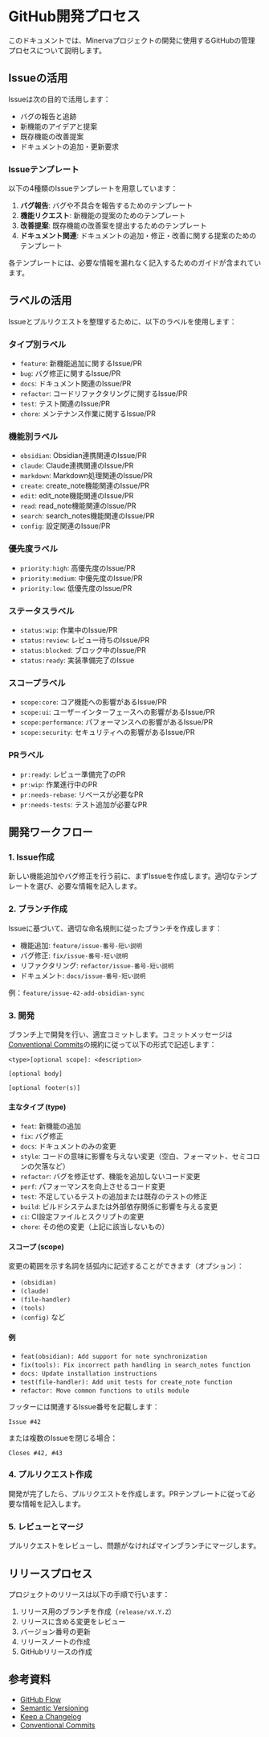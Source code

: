 # GitHub開発プロセス

このドキュメントでは、Minervaプロジェクトの開発に使用するGitHubの管理プロセスについて説明します。

## Issueの活用

Issueは次の目的で活用します：

- バグの報告と追跡
- 新機能のアイデアと提案
- 既存機能の改善提案
- ドキュメントの追加・更新要求

### Issueテンプレート

以下の4種類のIssueテンプレートを用意しています：

1. **バグ報告**: バグや不具合を報告するためのテンプレート
2. **機能リクエスト**: 新機能の提案のためのテンプレート
3. **改善提案**: 既存機能の改善案を提出するためのテンプレート
4. **ドキュメント関連**: ドキュメントの追加・修正・改善に関する提案のためのテンプレート

各テンプレートには、必要な情報を漏れなく記入するためのガイドが含まれています。

## ラベルの活用

Issueとプルリクエストを整理するために、以下のラベルを使用します：

### タイプ別ラベル
- `feature`: 新機能追加に関するIssue/PR
- `bug`: バグ修正に関するIssue/PR
- `docs`: ドキュメント関連のIssue/PR
- `refactor`: コードリファクタリングに関するIssue/PR
- `test`: テスト関連のIssue/PR
- `chore`: メンテナンス作業に関するIssue/PR

### 機能別ラベル
- `obsidian`: Obsidian連携関連のIssue/PR
- `claude`: Claude連携関連のIssue/PR
- `markdown`: Markdown処理関連のIssue/PR
- `create`: create_note機能関連のIssue/PR
- `edit`: edit_note機能関連のIssue/PR
- `read`: read_note機能関連のIssue/PR
- `search`: search_notes機能関連のIssue/PR
- `config`: 設定関連のIssue/PR

### 優先度ラベル
- `priority:high`: 高優先度のIssue/PR
- `priority:medium`: 中優先度のIssue/PR
- `priority:low`: 低優先度のIssue/PR

### ステータスラベル
- `status:wip`: 作業中のIssue/PR
- `status:review`: レビュー待ちのIssue/PR
- `status:blocked`: ブロック中のIssue/PR
- `status:ready`: 実装準備完了のIssue

### スコープラベル
- `scope:core`: コア機能への影響があるIssue/PR
- `scope:ui`: ユーザーインターフェースへの影響があるIssue/PR
- `scope:performance`: パフォーマンスへの影響があるIssue/PR
- `scope:security`: セキュリティへの影響があるIssue/PR

### PRラベル
- `pr:ready`: レビュー準備完了のPR
- `pr:wip`: 作業進行中のPR
- `pr:needs-rebase`: リベースが必要なPR
- `pr:needs-tests`: テスト追加が必要なPR

## 開発ワークフロー

### 1. Issue作成

新しい機能追加やバグ修正を行う前に、まずIssueを作成します。適切なテンプレートを選び、必要な情報を記入します。

### 2. ブランチ作成

Issueに基づいて、適切な命名規則に従ったブランチを作成します：

- 機能追加: `feature/issue-番号-短い説明`
- バグ修正: `fix/issue-番号-短い説明`
- リファクタリング: `refactor/issue-番号-短い説明`
- ドキュメント: `docs/issue-番号-短い説明`

例：`feature/issue-42-add-obsidian-sync`

### 3. 開発

ブランチ上で開発を行い、適宜コミットします。コミットメッセージは[Conventional Commits](https://www.conventionalcommits.org/ja/v1.0.0/)の規約に従って以下の形式で記述します：

```
<type>[optional scope]: <description>

[optional body]

[optional footer(s)]
```

#### 主なタイプ (type)

- `feat`: 新機能の追加
- `fix`: バグ修正
- `docs`: ドキュメントのみの変更
- `style`: コードの意味に影響を与えない変更（空白、フォーマット、セミコロンの欠落など）
- `refactor`: バグを修正せず、機能を追加しないコード変更
- `perf`: パフォーマンスを向上させるコード変更
- `test`: 不足しているテストの追加または既存のテストの修正
- `build`: ビルドシステムまたは外部依存関係に影響を与える変更
- `ci`: CI設定ファイルとスクリプトの変更
- `chore`: その他の変更（上記に該当しないもの）

#### スコープ (scope)

変更の範囲を示す名詞を括弧内に記述することができます（オプション）：
- `(obsidian)`
- `(claude)`
- `(file-handler)`
- `(tools)`
- `(config)`
など

#### 例

- `feat(obsidian): Add support for note synchronization`
- `fix(tools): Fix incorrect path handling in search_notes function`
- `docs: Update installation instructions`
- `test(file-handler): Add unit tests for create_note function`
- `refactor: Move common functions to utils module`

フッターには関連するIssue番号を記載します：
```
Issue #42
```

または複数のIssueを閉じる場合：
```
Closes #42, #43
```

### 4. プルリクエスト作成

開発が完了したら、プルリクエストを作成します。PRテンプレートに従って必要な情報を記入します。

### 5. レビューとマージ

プルリクエストをレビューし、問題がなければマインブランチにマージします。

## リリースプロセス

プロジェクトのリリースは以下の手順で行います：

1. リリース用のブランチを作成（`release/vX.Y.Z`）
2. リリースに含める変更をレビュー
3. バージョン番号の更新
4. リリースノートの作成
5. GitHubリリースの作成

## 参考資料

- [GitHub Flow](https://docs.github.com/ja/get-started/quickstart/github-flow)
- [Semantic Versioning](https://semver.org/)
- [Keep a Changelog](https://keepachangelog.com/en/1.0.0/)
- [Conventional Commits](https://www.conventionalcommits.org/ja/v1.0.0/)

